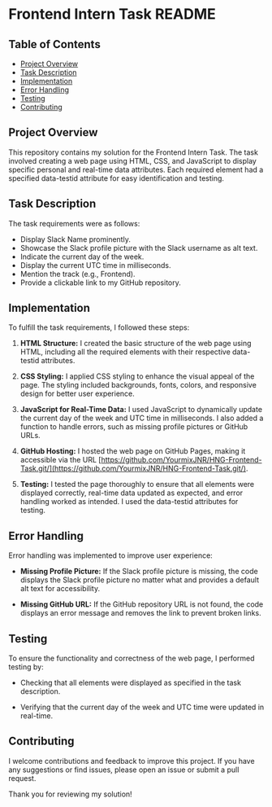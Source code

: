 # Frontend Intern Task README

## Table of Contents

- [Project Overview](#project-overview)
- [Task Description](#task-description)
- [Implementation](#implementation)
- [Error Handling](#error-handling)
- [Testing](#testing)
- [Contributing](#contributing)

## Project Overview

This repository contains my solution for the Frontend Intern Task. The task involved creating a web page using HTML, CSS, and JavaScript to display specific personal and real-time data attributes. Each required element had a specified data-testid attribute for easy identification and testing.

## Task Description

The task requirements were as follows:

- Display Slack Name prominently.
- Showcase the Slack profile picture with the Slack username as alt text.
- Indicate the current day of the week.
- Display the current UTC time in milliseconds.
- Mention the track (e.g., Frontend).
- Provide a clickable link to my GitHub repository.

## Implementation

To fulfill the task requirements, I followed these steps:

1. **HTML Structure:** I created the basic structure of the web page using HTML, including all the required elements with their respective data-testid attributes.

2. **CSS Styling:** I applied CSS styling to enhance the visual appeal of the page. The styling included backgrounds, fonts, colors, and responsive design for better user experience.

3. **JavaScript for Real-Time Data:** I used JavaScript to dynamically update the current day of the week and UTC time in milliseconds. I also added a function to handle errors, such as missing profile pictures or GitHub URLs.

4. **GitHub Hosting:** I hosted the web page on GitHub Pages, making it accessible via the URL [https://github.com/YourmixJNR/HNG-Frontend-Task.git/](https://github.com/YourmixJNR/HNG-Frontend-Task.git/).

5. **Testing:** I tested the page thoroughly to ensure that all elements were displayed correctly, real-time data updated as expected, and error handling worked as intended. I used the data-testid attributes for testing.

## Error Handling

Error handling was implemented to improve user experience:

- **Missing Profile Picture:** If the Slack profile picture is missing, the code displays the Slack profile picture no matter what and provides a default alt text for accessibility.

- **Missing GitHub URL:** If the GitHub repository URL is not found, the code displays an error message and removes the link to prevent broken links.

## Testing

To ensure the functionality and correctness of the web page, I performed testing by:

- Checking that all elements were displayed as specified in the task description.

- Verifying that the current day of the week and UTC time were updated in real-time.

## Contributing

I welcome contributions and feedback to improve this project. If you have any suggestions or find issues, please open an issue or submit a pull request.

Thank you for reviewing my solution!
